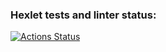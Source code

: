 ### Hexlet tests and linter status:
[![Actions Status](https://github.com/greatmorr/qa-engineer-project-84/actions/workflows/hexlet-check.yml/badge.svg)](https://github.com/greatmorr/qa-engineer-project-84/actions)
